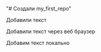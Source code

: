 "# Создали my_first_repo" 

Добавили текст

Добавили текст через веб браузер

Добавим текст локально